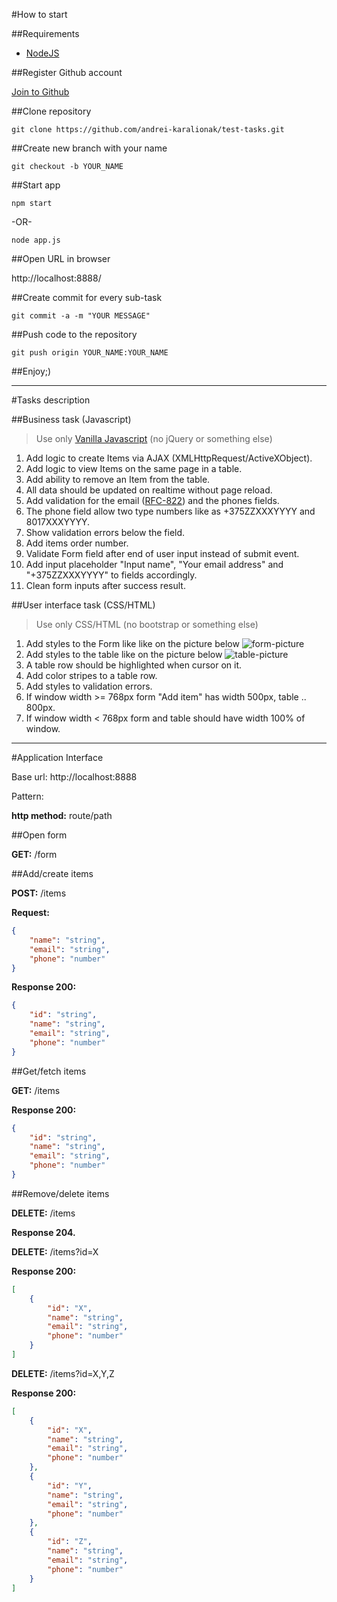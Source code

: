 #How to start

##Requirements

- [NodeJS](https://nodejs.org/download/)

##Register Github account

[Join to Github](https://github.com/join)

##Clone repository

```
git clone https://github.com/andrei-karalionak/test-tasks.git
```

##Create new branch with your name

```
git checkout -b YOUR_NAME
```

##Start app

```
npm start
```

-OR-

```
node app.js
```

##Open URL in browser

http://localhost:8888/

##Create commit for every sub-task

```
git commit -a -m "YOUR MESSAGE"
```

##Push code to the repository

```
git push origin YOUR_NAME:YOUR_NAME
```

##Enjoy;)

* * *

#Tasks description

##Business task (Javascript)

> Use only [Vanilla Javascript](http://habrahabr.ru/post/150594/) (no jQuery or something else)

1. Add logic to create Items via AJAX (XMLHttpRequest/ActiveXObject).
1. Add logic to view Items on the same page in a table.
1. Add ability to remove an Item from the table.
1. All data should be updated on realtime without page reload.
1. Add validation for the email ([RFC-822](https://www.cs.tut.fi/~jkorpela/rfc/822addr.html)) and the phones fields.
1. The phone field allow two type numbers like as +375ZZXXXYYYY and 8017XXXYYYY.
1. Show validation errors below the field.
1. Add items order number.
1. Validate Form field after end of user input instead of submit event.
1. Add input placeholder "Input name", "Your email address" and "+375ZZXXXYYYY" to fields accordingly.
1. Clean form inputs after success result.

##User interface task (CSS/HTML)

> Use only CSS/HTML (no bootstrap or something else)

1. Add styles to the Form like like on the picture below ![form-picture](https://github.com/andrei-karalionak/test-tasks/blob/master/docs/imgs/form-example.png)
1. Add styles to the table like on the picture below ![table-picture](https://github.com/andrei-karalionak/test-tasks/blob/master/docs/imgs/table-example.png)
1. A table row should be highlighted when cursor on it.
1. Add color stripes to a table row.
1. Add styles to validation errors.
1. If window width >= 768px form "Add item" has width 500px, table .. 800px.
1. If window width < 768px form and table should have width 100% of window.

* * *

#Application Interface

Base url: http://localhost:8888

Pattern:

**http method:** route/path

##Open form

**GET:**   /form

##Add/create items

**POST:**   /items

**Request:**

```json
{
    "name": "string",
    "email": "string",
    "phone": "number"
}
```

**Response 200:**

```json
{
    "id": "string",
    "name": "string",
    "email": "string",
    "phone": "number"
}
```


##Get/fetch items

**GET:**   /items

**Response 200:**

```json
{
    "id": "string",
    "name": "string",
    "email": "string",
    "phone": "number"
}
```

##Remove/delete items

**DELETE:**   /items

**Response 204.**


**DELETE:**   /items?id=X

**Response 200:**

```json
[
    {
        "id": "X",
        "name": "string",
        "email": "string",
        "phone": "number"
    }
]
```

**DELETE:**   /items?id=X,Y,Z

**Response 200:**

```json
[
    {
        "id": "X",
        "name": "string",
        "email": "string",
        "phone": "number"
    },
    {
        "id": "Y",
        "name": "string",
        "email": "string",
        "phone": "number"
    },
    {
        "id": "Z",
        "name": "string",
        "email": "string",
        "phone": "number"
    }
]
```

